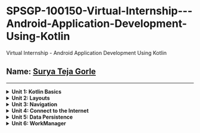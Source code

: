 # SPSGP-100150-Virtual-Internship---Android-Application-Development-Using-Kotlin
Virtual Internship - Android Application Development Using Kotlin


Name: [Surya Teja Gorle](https://github.com/Mufasa-105)
------------

------------

<details>
    <summary><b>Unit 1: Kotlin Basics</b></summary>
  
- [Lemonade](https://github.com/smartinternz02/SPSGP-100150-Virtual-Internship---Android-Application-Development-Using-Kotlin/tree/main/Unit-1%20Android%20basics%20in%20Kotlin)
</details>

<details>
    <summary><b>Unit 2: Layouts</b></summary>
  
- [Dogglers](https://github.com/smartinternz02/SPSGP-100150-Virtual-Internship---Android-Application-Development-Using-Kotlin/tree/main/Unit-2%20Layouts)
</details>

<details>
    <summary><b>Unit 3: Navigation</b></summary>
  
- [Lunch Tray](https://github.com/smartinternz02/SPSGP-100150-Virtual-Internship---Android-Application-Development-Using-Kotlin/tree/main/Unit-3%20Navigation)
</details>

<details>
    <summary><b>Unit 4: Connect to the Internet</b></summary>
  
- [Amphibians](https://github.com/smartinternz02/SPSGP-100150-Virtual-Internship---Android-Application-Development-Using-Kotlin/tree/main/Unit-4%20Connect%20to%20internet)
</details>

<details>
    <summary><b>Unit 5: Data Persistence</b></summary>
  
- [Forage](https://github.com/smartinternz02/SPSGP-100150-Virtual-Internship---Android-Application-Development-Using-Kotlin/tree/main/Unit-5%20Forage%20App)
</details>

<details>
    <summary><b>Unit 6: WorkManager</b></summary>
  
- [Water Me](https://github.com/smartinternz02/SPSGP-100150-Virtual-Internship---Android-Application-Development-Using-Kotlin/tree/main/Unit-6%20Water%20Me%20App)
</details>
